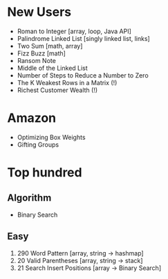 # New Users
- Roman to Integer [array, loop, Java API]
- Palindrome Linked List [singly linked list, links]
- Two Sum [math, array]
- Fizz Buzz [math]
- Ransom Note
- Middle of the Linked List
- Number of Steps to Reduce a Number to Zero
- The K Weakest Rows in a Matrix (!)
- Richest Customer Wealth (!)

# Amazon

- Optimizing Box Weights
- Gifting Groups

# Top hundred

## Algorithm

- Binary Search

## Easy

1. 290 Word Pattern [array, string -> hashmap]
2. 20 Valid Parentheses [array, string -> stack]
3. 21 Search Insert Positions [array -> Binary Search]
